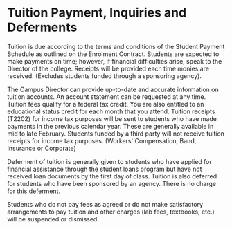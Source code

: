 # Tuition Payment, Inquiries and Deferments
Tuition is due according to the terms and conditions of the Student Payment Schedule as outlined on the Enrolment Contract. Students are expected to make payments on time; however, if financial difficulties arise, speak to the Director of the college. Receipts will be provided each time monies are received. (Excludes students funded through a sponsoring agency).

The Campus Director can provide up-to-date and accurate information on tuition accounts. An account statement can be requested at any time. Tuition fees qualify for a federal tax credit. You are also entitled to an educational status credit for each month that you attend. Tuition receipts (T2202) for income tax purposes will be sent to students who have made payments in the previous calendar year. These are generally available in mid to late February. Students funded by a third party will not receive tuition receipts for income tax purposes. (Workers' Compensation, Band, Insurance or Corporate)

Deferment of tuition is generally given to students who have applied for financial assistance through the student loans program but have not received loan documents by the first day of class. Tuition is also deferred for students who have been sponsored by an agency. There is no charge for this deferment.

Students who do not pay fees as agreed or do not make satisfactory arrangements to pay tuition and other charges (lab fees, textbooks, etc.) will be suspended or dismissed.